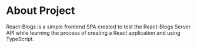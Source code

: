 # About Project

React-Blogs is a simple frontend SPA created to test the React-Blogs Server API while learning the process of creating a React application and using TypeScript.
